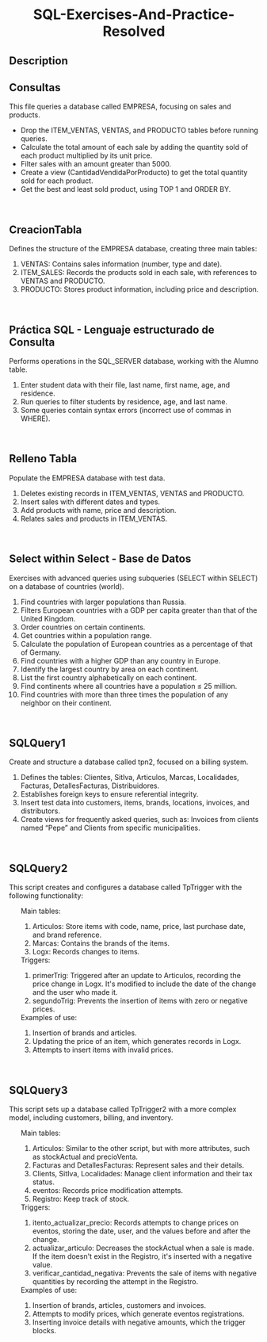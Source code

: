 <h1 align="center">SQL-Exercises-And-Practice-Resolved</h1>

## Description

<h2>Consultas</h2>
<p>This file queries a database called EMPRESA, focusing on sales and products.</p>
<ul>
    <li>Drop the ITEM_VENTAS, VENTAS, and PRODUCTO tables before running queries.</li>
    <li>Calculate the total amount of each sale by adding the quantity sold of each product multiplied by its unit price.</li>
    <li>Filter sales with an amount greater than 5000.</li>
    <li>Create a view (CantidadVendidaPorProducto) to get the total quantity sold for each product.</li>
    <li>Get the best and least sold product, using TOP 1 and ORDER BY.</li>
</ul>
<br>
<h2>CreacionTabla</h2>
<p>Defines the structure of the EMPRESA database, creating three main tables:</p>
<ol>
    <li>VENTAS: Contains sales information (number, type and date).</li>
    <li>ITEM_SALES: Records the products sold in each sale, with references to VENTAS and PRODUCTO.</li>
    <li>PRODUCTO: Stores product information, including price and description.</li>
</ol>
<br>
<h2>Práctica SQL - Lenguaje estructurado de Consulta</h2>
<p>Performs operations in the SQL_SERVER database, working with the Alumno table.</p>
<ol>
    <li>Enter student data with their file, last name, first name, age, and residence.</li>
    <li>Run queries to filter students by residence, age, and last name.</li>
    <li>Some queries contain syntax errors (incorrect use of commas in WHERE).</li>
</ol>
<br>
<h2>Relleno Tabla</h2>
<p>Populate the EMPRESA database with test data.</p>
<ol>
    <li>Deletes existing records in ITEM_VENTAS, VENTAS and PRODUCTO.</li>
    <li>Insert sales with different dates and types.</li>
    <li>Add products with name, price and description.</li>
    <li>Relates sales and products in ITEM_VENTAS.</li>
</ol>
<br>
<h2>Select within Select - Base de Datos</h2>
<p>Exercises with advanced queries using subqueries (SELECT within SELECT) on a database of countries (world).</p>
<ol>
    <li>Find countries with larger populations than Russia.</li>
    <li>Filters European countries with a GDP per capita greater than that of the United Kingdom.</li>
    <li>Order countries on certain continents.</li>
    <li>Get countries within a population range.</li>
    <li>Calculate the population of European countries as a percentage of that of Germany.</li>
    <li>Find countries with a higher GDP than any country in Europe.</li>
    <li>Identify the largest country by area on each continent.</li>
    <li>List the first country alphabetically on each continent.</li>
    <li>Find continents where all countries have a population ≤ 25 million.</li>
    <li>Find countries with more than three times the population of any neighbor on their continent.</li>
</ol>
<br>
<h2>SQLQuery1</h2>
<p>Create and structure a database called tpn2, focused on a billing system.</p>
<ol>
    <li>Defines the tables: Clientes, SitIva, Articulos, Marcas, Localidades, Facturas, DetallesFacturas, Distribuidores.</li>
    <li>Establishes foreign keys to ensure referential integrity.</li>
    <li>Insert test data into customers, items, brands, locations, invoices, and distributors.</li>
    <li>Create views for frequently asked queries, such as: Invoices from clients named “Pepe” and Clients from specific municipalities.</li>
</ol>
<br>
<h2>SQLQuery2</h2>
<p>This script creates and configures a database called TpTrigger with the following functionality:</p>
<ol>
    Main tables:
    <ol>
        <li>Articulos: Store items with code, name, price, last purchase date, and brand reference.</li>
        <li>Marcas: Contains the brands of the items.</li>
        <li>Logx: Records changes to items.</li>
    </ol>
    Triggers:
    <ol>
        <li>primerTrig: Triggered after an update to Articulos, recording the price change in Logx. It's modified to include the date of the change and the user who made it.</li>
        <li>segundoTrig: Prevents the insertion of items with zero or negative prices.</li>
    </ol>
    Examples of use:
    <ol>
        <li>Insertion of brands and articles.</li>
        <li>Updating the price of an item, which generates records in Logx.</li>
        <li>Attempts to insert items with invalid prices.</li>
    </ol>
</ol>
<br>
<h2>SQLQuery3</h2>
<p>This script sets up a database called TpTrigger2 with a more complex model, including customers, billing, and inventory.</p>
<ol>
    Main tables:
    <ol>
        <li>Articulos: Similar to the other script, but with more attributes, such as stockActual and precioVenta.</li>
        <li>Facturas and DetallesFacturas: Represent sales and their details.</li>
        <li>Clients, SitIva, Localidades: Manage client information and their tax status.</li>
        <li>eventos: Records price modification attempts.</li>
        <li>Registro: Keep track of stock.</li>
    </ol>
    Triggers:
    <ol>
        <li>itento_actualizar_precio: Records attempts to change prices on eventos, storing the date, user, and the values ​​before and after the change.</li>
        <li>actualizar_articulo: Decreases the stockActual when a sale is made. If the item doesn't exist in the Registro, it's inserted with a negative value.</li>
        <li>verificar_cantidad_negativa: Prevents the sale of items with negative quantities by recording the attempt in the Registro.</li>
    </ol>
    Examples of use:
    <ol>
        <li>Insertion of brands, articles, customers and invoices.</li>
        <li>Attempts to modify prices, which generate eventos registrations.</li>
        <li>Inserting invoice details with negative amounts, which the trigger blocks.</li>
    </ol>
</ol>